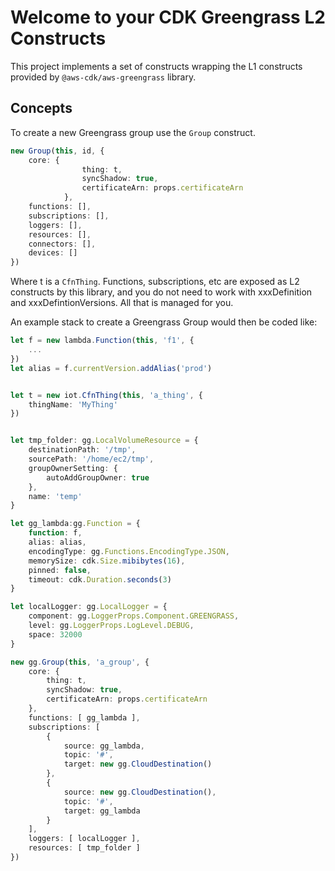 # Welcome to your CDK Greengrass L2 Constructs

This project implements a set of constructs wrapping the L1 constructs provided by `@aws-cdk/aws-greengrass` library.

## Concepts

To create a new Greengrass group use the `Group` construct.

```typescript
new Group(this, id, {
    core: {
                thing: t,
                syncShadow: true,
                certificateArn: props.certificateArn
            },
    functions: [],
    subscriptions: [],
    loggers: [],
    resources: [],
    connectors: [],
    devices: []
})
```

Where t is a `CfnThing`. Functions, subscriptions, etc are exposed as L2 constructs by this library, and you do not need to work with xxxDefinition and xxxDefintionVersions. All that is managed for you.

An example stack to create a Greengrass Group would then be coded like:

```typescript
let f = new lambda.Function(this, 'f1', {
    ...
})
let alias = f.currentVersion.addAlias('prod')


let t = new iot.CfnThing(this, 'a_thing', {
    thingName: 'MyThing'
})


let tmp_folder: gg.LocalVolumeResource = {
    destinationPath: '/tmp',
    sourcePath: '/home/ec2/tmp',
    groupOwnerSetting: {
        autoAddGroupOwner: true
    },
    name: 'temp'
}

let gg_lambda:gg.Function = {
    function: f,
    alias: alias,
    encodingType: gg.Functions.EncodingType.JSON,
    memorySize: cdk.Size.mibibytes(16),
    pinned: false,
    timeout: cdk.Duration.seconds(3)
}

let localLogger: gg.LocalLogger = {
    component: gg.LoggerProps.Component.GREENGRASS,
    level: gg.LoggerProps.LogLevel.DEBUG,
    space: 32000
}

new gg.Group(this, 'a_group', {
    core: {
        thing: t,
        syncShadow: true,
        certificateArn: props.certificateArn
    },
    functions: [ gg_lambda ],
    subscriptions: [
        {
            source: gg_lambda,
            topic: '#',
            target: new gg.CloudDestination()
        },
        {
            source: new gg.CloudDestination(),
            topic: '#',
            target: gg_lambda
        }
    ],
    loggers: [ localLogger ],
    resources: [ tmp_folder ]
})
```

